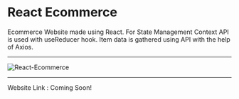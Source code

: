 # React Ecommerce

Ecommerce Website made using React. For State Management Context API is used with useReducer hook. Item data is gathered using API with the help of Axios.

---

![React-Ecommerce](React%20Ecommerce%20a86a0db1353840a68a69b4d87d0bf2c9/Untitled.png)

---

Website Link : Coming Soon!
